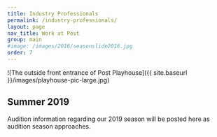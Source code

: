 ```yaml
---
title: Industry Professionals
permalink: /industry-professionals/
layout: page
nav_title: Work at Post
group: main
#image: /images/2016/seasonslide2016.jpg
order: 7
---
```


![The outside front entrance of Post Playhouse]({{ site.baseurl }}/images/playhouse-pic-large.jpg)

## Summer 2019

Audition information regarding our 2019 season will be posted here as audition season approaches.
